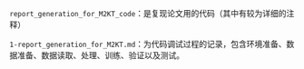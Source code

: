 `report_generation_for_M2KT_code`：是复现论文用的代码（其中有较为详细的注释）

`1-report_generation_for_M2KT.md`：为代码调试过程的记录，包含环境准备、数据准备、数据读取、处理、训练、验证以及测试。
